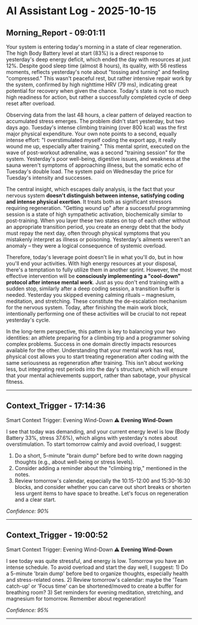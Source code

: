 # AI Assistant Log - 2025-10-15


## Morning_Report - 09:01:11

Your system is entering today's morning in a state of clear regeneration. The high Body Battery level at start (83%) is a direct response to yesterday's deep energy deficit, which ended the day with resources at just 12%. Despite good sleep time (almost 8 hours), its quality, with 56 restless moments, reflects yesterday's note about "tossing and turning" and feeling "compressed." This wasn't peaceful rest, but rather intensive repair work by the system, confirmed by high nighttime HRV (79 ms), indicating great potential for recovery when given the chance. Today's state is not so much high readiness for action, but rather a successfully completed cycle of deep reset after overload.

Observing data from the last 48 hours, a clear pattern of delayed reaction to accumulated stress emerges. The problem didn't start yesterday, but two days ago. Tuesday's intense climbing training (over 800 kcal) was the first major physical expenditure. Your own note points to a second, equally intense effort: "I overstimulated myself coding the export app, it really wound me up, especially after training." This mental sprint, executed on the wave of post-workout adrenaline, was a second "training session" for the system. Yesterday's poor well-being, digestive issues, and weakness at the sauna weren't symptoms of approaching illness, but the somatic echo of Tuesday's double load. The system paid on Wednesday the price for Tuesday's intensity and successes.

The central insight, which escapes daily analysis, is the fact that your nervous system **doesn't distinguish between intense, satisfying coding and intense physical exertion**. It treats both as significant stressors requiring regeneration. "Getting wound up" after a successful programming session is a state of high sympathetic activation, biochemically similar to post-training. When you layer these two states on top of each other without an appropriate transition period, you create an energy debt that the body must repay the next day, often through physical symptoms that you mistakenly interpret as illness or poisoning. Yesterday's ailments weren't an anomaly – they were a logical consequence of systemic overload.

Therefore, today's leverage point doesn't lie in what you'll do, but in how you'll end your activities. With high energy resources at your disposal, there's a temptation to fully utilize them in another sprint. However, the most effective intervention will be **consciously implementing a "cool-down" protocol after intense mental work**. Just as you don't end training with a sudden stop, similarly after a deep coding session, a transition buffer is needed. Yesterday you skipped evening calming rituals – magnesium, meditation, and stretching. These constitute the de-escalation mechanism for the nervous system. Today, after finishing the main work block, intentionally performing one of these activities will be crucial to not repeat yesterday's cycle.

In the long-term perspective, this pattern is key to balancing your two identities: an athlete preparing for a climbing trip and a programmer solving complex problems. Success in one domain directly impacts resources available for the other. Understanding that your mental work has real, physical cost allows you to start treating regeneration after coding with the same seriousness as regeneration after training. This isn't about working less, but integrating rest periods into the day's structure, which will ensure that your mental achievements support, rather than sabotage, your physical fitness.

---

## Context_Trigger - 17:14:36

Smart Context Trigger: Evening Wind-Down
⚠️ **Evening Wind-Down**

I see that today was demanding, and your current energy level is low (Body Battery 33%, stress 37.6%), which aligns with yesterday's notes about overstimulation. To start tomorrow calmly and avoid overload, I suggest:
1. Do a short, 5-minute "brain dump" before bed to write down nagging thoughts (e.g., about well-being or stress levels).
2. Consider adding a reminder about the "climbing trip," mentioned in the notes.
3. Review tomorrow's calendar, especially the 10:15-12:00 and 15:30-16:30 blocks, and consider whether you can carve out short breaks or shorten less urgent items to have space to breathe.
Let's focus on regeneration and a clear start.

_Confidence: 90%_

---

## Context_Trigger - 19:00:52

Smart Context Trigger: Evening Wind-Down
⚠️ **Evening Wind-Down**

I see today was quite stressful, and energy is low. Tomorrow you have an intense schedule. To avoid overload and start the day well, I suggest: 1) Do a 5-minute 'brain dump' before bed to organize thoughts, especially health and stress-related ones. 2) Review tomorrow's calendar: maybe the 'Team catch-up' or 'Focus time' can be shortened/moved to create a buffer for breathing room? 3) Set reminders for evening meditation, stretching, and magnesium for tomorrow. Remember about regeneration!

_Confidence: 95%_

---
